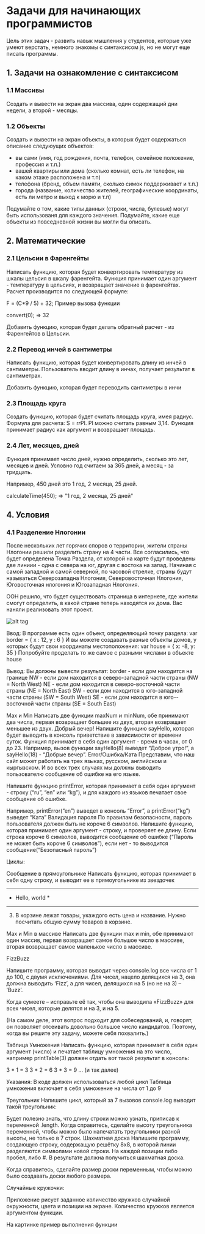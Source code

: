 # Задачи для начинающих программистов

Цель этих задач - развить навык мышления у студентов, которые уже умеют верстать, немного знакомы с синтаксисом js, но не могут еще писать программы. 

## 1. Задачи на ознакомление с синтаксисом

### 1.1 Массивы
Создать и вывести на экран два массива, один содержащий дни недели, а второй - месяцы. 

### 1.2 Объекты
Создать и вывести на экран объекты, в которых будет содержаться описание следуюущих объектов:
* вы сами (имя, год рождения, почта, телефон, семейное положение, профессия и т.п.)
* вашей квартиры или дома (сколько комнат, есть ли телефон, на каком этаже расположена и т.п)
* телефона (бренд, объем памяти, сколько симок поддерживает и т.п.)
* города (название, количество жителей, географические координаты, есть ли метро и выход к морю и т.п)

Подумайте о том, какие типы данных (строки, числа, булевые) могут быть использованя для каждого значения.
Подумайте, какие еще объекты из повседневной жизни вы могли бы описать.

## 2. Математические 

### 2.1 Цельсии в Фаренгейты
Написать функцию, которая будет конвертировать температуру из шкалы цельсия в шкалу фаренгейта. Функция принимает один аргумент - температуру в цельсиях, и возвращает значение в фаренгейтах. Расчет производится по следующей формуле: 

F = (C*9 / 5) + 32;
Пример вызова функции 

convert(0); 
=>  32

Добавить функцию, которая будет делать обратный расчет - из Фаренгейтов в Цельсии.

### 2.2 Перевод инчей в сантиметры
Написать функцию, которая будет конвертировать длину из инчей в сантиметры. Пользователь вводит длину в инчах, получает результат в сантиметрах.

Добавить функцию, которая будет переводить сантиметры в инчи

### 2.3 Площадь круга

Создать функцию, которая будет считать площадь круга, имея радиус. Формула для расчета: S = r*r*PI. PI можно считать равным 3,14. Функция принимает радиус как аргумент и возвращает площадь.

### 2.4 Лет, месяцев, дней
Функция принимает число дней, нужно определить, сколько это лет, месяцев и дней.
Условно год считаем за 365 дней, а месяц - за тридцать. 

Например,  450 дней это 1 год, 2 месяца, 25 дней.

calculateTime(450);
=> "1 год, 2 месяца, 25 дней"

## 4. Условия

### 4.1 Разделение Нлогонии

После нескольких лет горячих споров о территории, жители страны Нлогонии решили разделить страну на 4 части. Все согласились, что будет определена Точка Раздела, от которой на карте будут проведены две линиии - одна с севера на юг, другая с востока на запад. Начиная с самой западной и самой северной, по часовой стрелке, страны будут называться Северозападна Нлогония, Северовосточная Нлогония, Юговосточная нлогония и Югозападная Нлогония.

ООН решило, что будет существовать страница в интернете, где жители смогут определить, в какой стране теперь находятся их дома. Вас наняли реализовать этот проект. 

![alt tag](https://uva.onlinejudge.org/contests/204-2cceaeb5/p11498.png)


Ввод:
В программе есть один объект, определяющий точку раздела:
var border = {
x : 12,
y : 6
}
И вы можете создавать разные объекты домов, у которых будут свои координаты местоположения:
var house = { 
x: -8,
y: 35
}
Попробуйте проделать то же самое с разными числами в объекте house

Вывод:
Вы должны вывести результат:
border - если дом находится на границе
NW - если дом находится в северо-западной части страны (NW = North West)
NE - если дом находится в северо-восточной части страны (NE = North East)
SW - если дом находится в юго-западной части страны (SW = South West)
SE - если дом находится в юго--восточной части страны (SE = South East)



Max и Min
Написать две функции maxNum и minNum, обе принимают два числа, первая возвращает большее из двух, вторая возвращает меньшее из двух.
Добрый вечер!
Напишите функцию sayHello, которая будет выводить в консоль приветствие в зависимости от времени суток. Функция принимает в себя один аргумент - время в часах, от 0 до 23. 
Например, вызов функции sayHello(8) выведет “Доброе утро!”, а sayHello(18) - “Добрые вечер”.
Error/Ошибка/Ката
Представим, что наш сайт может работать на трех языках, русском, английском и кыргызском. И во всех трех случаях мы должны выводить пользователю сообщение об ошибке на его языке. 

Напишите функцию printError, которая принимает в себя один аргумент - строку (“ru”, “en” или “kg”), и для каждого из языков печатает свое сообщение об ошибке.  

Например, printError(“en”) выведет в консоль “Error”, а printError(“kg”) выведет “Ката”
Валидация пароля
По правилам безопасности, пароль пользователя должен быть не короче 6 символов. Напишите функцию, которая принимает один аргумент - строку, и проверяет ее длину. Если строка короче 6 символов, выводится сообщение об ошибке (“Пароль не может быть короче 6 символов”), если нет - то выводится сообщение(“Безопасный пароль”) 



Циклы:


Сообщение в прямоугольнике
Написать функцию, которая принимает в себя одну строку, и выводит ее в прямоугольнике из звездочек

*****************
* Hello, world *
*****************


3. В корзине лежат товары,  укаждого есть цена и название. Нужно посчитать общую сумму товаров в корзине.

Max и Min в массиве
Написать две функции max и min, обе принимают один массив, первая возвращает самое большое число в массиве, вторая возвращает самое маленькое число в массиве.

FizzBuzz

Напишите программу, которая выводит через console.log все числа от 1 до 100, с двумя исключениями. Для чисел, нацело делящихся на 3, она должна выводить ‘Fizz’, а для чисел, делящихся на 5 (но не на 3) – ‘Buzz’. 

Когда сумеете – исправьте её так, чтобы она выводила «FizzBuzz» для всех чисел, которые делятся и на 3, и на 5. 

(На самом деле, этот вопрос подходит для собеседований, и, говорят, он позволяет отсеивать довольно большое число кандидатов. Поэтому, когда вы решите эту задачу, можете себя похвалить.) 

Таблица Умножения
Написать функцию, которая принимает в себя один аргумент (число) и печатает таблицу умножения на это число, например printTable(3) должен отдать вот такой результат в консоль:

3 * 1 = 3
3 * 2 = 6
3 * 3 = 9
… (и так далее)

Указания:
В коде должен использоваться любой цикл 
Таблица умножения включает в себя умножение на числа от 1 до 9

Треугольник
Напишите цикл, который за 7 вызовов console.log выводит такой треугольник:

Будет полезно знать, что длину строки можно узнать, приписав к переменной .length.
Когда справитесь, сделайте высоту треугольника переменной, чтобы можно было напечатать треугольники разной высоты, не только в 7 строк. 
Шахматная доска
Напишите программу, создающую строку, содержащую решётку 8х8, в которой линии разделяются символами новой строки. На каждой позиции либо пробел, либо #. В результате должна получиться шахматная доска. 

Когда справитесь, сделайте размер доски переменным, чтобы можно было создавать доски любого размера.

Случайные кружочки:

Приложение рисует заданное количество кружков случайной окружности, цвета и позиции на экране. Количество кружков является аргументом функции. 

На картинке пример выполнения функции
